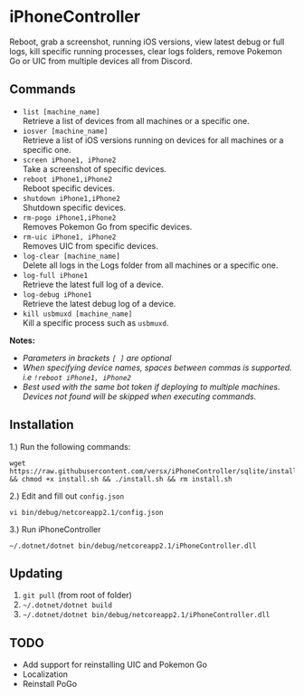 # iPhoneController  
Reboot, grab a screenshot, running iOS versions, view latest debug or full logs, kill specific running processes, clear logs folders, remove Pokemon Go or UIC from multiple devices all from Discord.  

## Commands  
- `list [machine_name]`  
  Retrieve a list of devices from all machines or a specific one.  
- `iosver [machine_name]`  
  Retrieve a list of iOS versions running on devices for all machines or a specific one.  
- `screen iPhone1, iPhone2`  
  Take a screenshot of specific devices.  
- `reboot iPhone1,iPhone2`  
  Reboot specific devices.  
- `shutdown iPhone1,iPhone2`  
  Shutdown specific devices.  
- `rm-pogo iPhone1,iPhone2`  
  Removes Pokemon Go from specific devices.  
- `rm-uic iPhone1, iPhone2`  
  Removes UIC from specific devices.  
- `log-clear [machine_name]`  
  Delete all logs in the Logs folder from all machines or a specific one.  
- `log-full iPhone1`  
  Retrieve the latest full log of a device.  
- `log-debug iPhone1`  
  Retrieve the latest debug log of a device.  
- `kill usbmuxd [machine_name]`  
  Kill a specific process such as `usbmuxd`.  

**Notes:**  
- *Parameters in brackets `[ ]` are optional*  
- *When specifying device names, spaces between commas is supported. i.e `!reboot iPhone1, iPhone2`*  
- *Best used with the same bot token if deploying to multiple machines. Devices not found will be skipped when executing commands.*  

## Installation  
1.) Run the following commands:  
```
wget https://raw.githubusercontent.com/versx/iPhoneController/sqlite/install.sh && chmod +x install.sh && ./install.sh && rm install.sh
```
2.) Edit and fill out `config.json`  
```
vi bin/debug/netcoreapp2.1/config.json
```
3.) Run iPhoneController  
```
~/.dotnet/dotnet bin/debug/netcoreapp2.1/iPhoneController.dll
```

## Updating  
1. `git pull` (from root of folder)  
2. `~/.dotnet/dotnet build`  
3. `~/.dotnet/dotnet bin/debug/netcoreapp2.1/iPhoneController.dll`  

## TODO  
- Add support for reinstalling UIC and Pokemon Go  
- Localization  
- Reinstall PoGo

